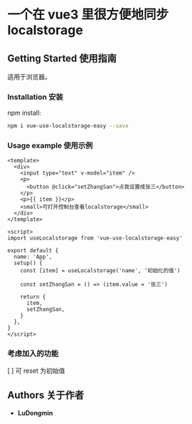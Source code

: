 # 一个在 vue3 里很方便地同步 localstorage

## Getting Started 使用指南

适用于浏览器。

### Installation 安装

npm install:

```sh
npm i vue-use-localstorage-easy --save
```

### Usage example 使用示例

```
<template>
  <div>
    <input type="text" v-model="item" />
    <p>
      <button @click="setZhangSan">点我设置成张三</button>
    </p>
    <p>{{ item }}</p>
    <small>可打开控制台查看localstorage</small>
  </div>
</template>

<script>
import useLocalstorage from 'vue-use-localstorage-easy'

export default {
  name: 'App',
  setup() {
    const [item] = useLocalstorage('name', '初始化的值')

    const setZhangSan = () => (item.value = '张三')

    return {
      item,
      setZhangSan,
    }
  },
}
</script>

```

### 考虑加入的功能

[ ] 可 reset 为初始值

## Authors 关于作者

- **LuDongmin**
